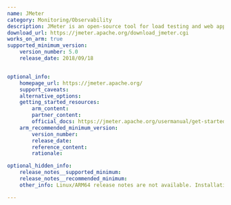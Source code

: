 ```yaml
---
name: JMeter
category: Monitoring/Observability
description: JMeter is an open-source tool for load testing and web application performance, measuring their behavior under various conditions. It supports different protocols and simulates multiple users.
download_url: https://jmeter.apache.org/download_jmeter.cgi
works_on_arm: true
supported_minimum_version:
    version_number: 5.0
    release_date: 2018/09/18


optional_info:
    homepage_url: https://jmeter.apache.org/
    support_caveats:
    alternative_options:
    getting_started_resources:
        arm_content: 
        partner_content: 
        official_docs: https://jmeter.apache.org/usermanual/get-started.html#install
    arm_recommended_minimum_version:
        version_number:
        release_date:
        reference_content:
        rationale: 

optional_hidden_info:
    release_notes__supported_minimum:
    release_notes__recommended_minimum:
    other_info: Linux/ARM64 release notes are not available. Installation and testing are done via the [tar archive](https://archive.apache.org/dist/jmeter/binaries/apache-jmeter-5.0.zip).

---
```

